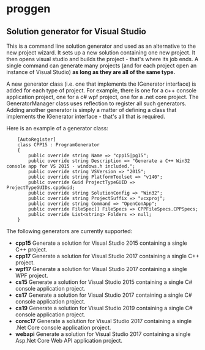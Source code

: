 # proggen
## Solution generator for Visual Studio
This is a command line solution generator and used as an alternative to the new project wizard. It
sets up a new solution containing one new project. It then opens visual studio and builds the project - that's where its job ends.
A single command can generate many projects (and for each project open an instance of Visual Studio) **as long as they are all of the same type.**



A new generator class (i.e. one that implements the IGenerator interface) is added for each type of project. For example,
there is one for a c++ console application project, one for a c# wpf project, one for a .net core project. The
GeneratorManager class uses reflection to register all such generators. Adding another generator is simply
a matter of defining a class that implements the IGenerator interface - that's all that is required.

Here is an example of a generator class:
```
    [AutoRegister]
    class CPP15 : ProgramGenerator
    {
        public override string Name => "cpp15|pg15";
        public override string Description => "Generate a C++ Win32 console app for VS 2015 - windows.h included.";
        public override string VSVersion => "2015";
        public override string PlatformToolset => "v140";
        public override Guid ProjectTypeGUID => ProjectTypeGUIDs.cppGuid;
        public override string SolutionConfig => "Win32";
        public override string ProjectSuffix => "vcxproj";
        public override string Command => "OpenConApp";
        public override FileSpec[] FileSpecs => CPPFileSpecs.CPPSpecs;
        public override List<string> Folders => null;
    }
```

The following generators are currently supported:
* **cpp15** Generate a solution for Visual Studio 2015 containing a single C++ project.
* **cpp17** Generate a solution for Visual Studio 2017 containing a single C++ project.
* **wpf17** Generate a solution for Visual Studio 2017 containing a single WPF project.
* **cs15** Generate a solution for Visual Studio 2015 containing a single C# console application project.
* **cs17** Generate a solution for Visual Studio 2017 containing a single C# console application project.
* **cs19** Generate a solution for Visual Studio 2019 containing a single C# console application project.
* **corec17** Generate a solution for Visual Studio 2017 containing a single .Net Core console application project.
* **webapi** Generate a solution for Visual Studio 2017 containing a single Asp.Net Core Web API application project.
